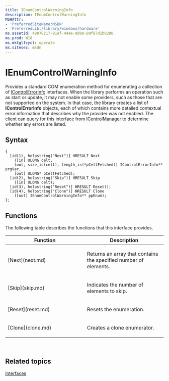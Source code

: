 ```yaml
---
title: IEnumControlWarningInfo
description: IEnumControlWarningInfo
MSHAttr:
- 'PreferredSiteName:MSDN'
- 'PreferredLib:/library/windows/hardware'
ms.assetid: 49078217-91ef-444e-9d08-88f87d1b0280
ms.prod: W10
ms.mktglfcycl: operate
ms.sitesec: msdn
---
```


# IEnumControlWarningInfo


Provides a standard COM enumeration method for enumerating a collection of [IControlErrorInfo](icontrolerrorinfo.md) interfaces. When the library performs an operation such as start or update, it may not enable some providers, such as those that are not supported on the system. In that case, the library creates a list of **IControlErrorInfo** objects, each of which contains more detailed contextual error information that describes why the provider was not enabled. The client can query for this interface from [IControlManager](icontrolmanager.md) to determine whether any errors are listed.

## Syntax


``` syntax
{
  [id(1), helpstring("Next")] HRESULT Next
    ([in] ULONG celt,
    [out, size_is(celt), length_is(*pCeltFetched)] IControlErrorInfo** prgVar,
    [out] ULONG* pCeltFetched);
  [id(2), helpstring("Skip")] HRESULT Skip
    ([in] ULONG celt);
  [id(3), helpstring("Reset")] HRESULT Reset();
  [id(4), helpstring("Clone")] HRESULT Clone
    ([out] IEnumControlWarningInfo** ppEnum);
};
```

## Functions


The following table describes the functions that this interface provides.

<table>
<colgroup>
<col width="50%" />
<col width="50%" />
</colgroup>
<thead>
<tr class="header">
<th>Function</th>
<th>Description</th>
</tr>
</thead>
<tbody>
<tr class="odd">
<td><p>[Next](next.md)</p></td>
<td><p>Returns an array that contains the specified number of elements.</p></td>
</tr>
<tr class="even">
<td><p>[Skip](skip.md)</p></td>
<td><p>Indicates the number of elements to skip.</p></td>
</tr>
<tr class="odd">
<td><p>[Reset](reset.md)</p></td>
<td><p>Resets the enumeration.</p></td>
</tr>
<tr class="even">
<td><p>[Clone](clone.md)</p></td>
<td><p>Creates a clone enumerator.</p></td>
</tr>
</tbody>
</table>

 

## Related topics


[Interfaces](interfaces-wprcontrol.md)

 

 







